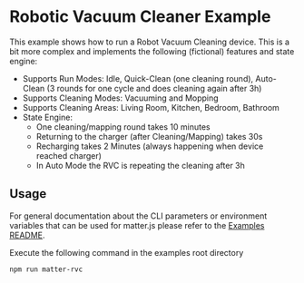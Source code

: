 # Robotic Vacuum Cleaner Example

This example shows how to run a Robot Vacuum Cleaning device. This is a bit more complex and implements the following 
(fictional) features and state engine:
* Supports Run Modes: Idle, Quick-Clean (one cleaning round), Auto-Clean (3 rounds for one cycle and does cleaning again after 3h)
* Supports Cleaning Modes: Vacuuming and Mopping
* Supports Cleaning Areas: Living Room, Kitchen, Bedroom, Bathroom
* State Engine:
  * One cleaning/mapping round takes 10 minutes
  * Returning to the charger (after Cleaning/Mapping) takes 30s
  * Recharging takes 2 Minutes (always happening when device reached charger)
  * In Auto Mode the RVC is repeating the cleaning after 3h

## Usage

For general documentation about the CLI parameters or environment variables that can be used for matter.js please refer to the [Examples README](../../../examples/README.md#cli-usage).

Execute the following command in the examples root directory

```bash
npm run matter-rvc
```
